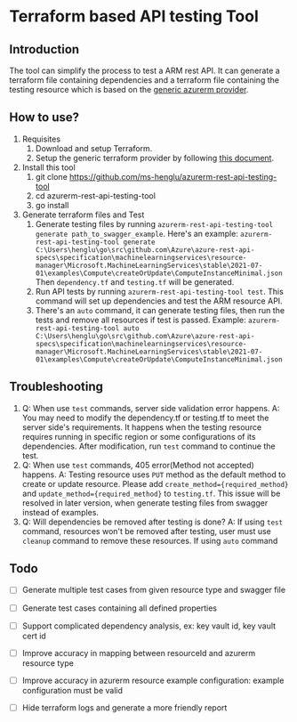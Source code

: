 # Terraform based API testing Tool

## Introduction
The tool can simplify the process to test a ARM rest API. It can generate a terraform file containing dependencies and a terraform file containing the testing resource which is based on the [generic azurerm provider](https://github.com/ms-henglu/terraform-provider-azurerm-generic).

## How to use?
1. Requisites
    1. Download and setup Terraform.
    2. Setup the generic terraform provider by following [this document](https://github.com/ms-henglu/terraform-provider-azurerm-generic/blob/develop/README.md).
2. Install this tool
    1. git clone https://github.com/ms-henglu/azurerm-rest-api-testing-tool
    2. cd azurerm-rest-api-testing-tool
    3. go install
3. Generate terraform files and Test
    1.  Generate testing files by running `azurerm-rest-api-testing-tool generate path_to_swagger_example`.
        Here's an example:
        `azurerm-rest-api-testing-tool generate C:\Users\henglu\go\src\github.com\Azure\azure-rest-api-specs\specification\machinelearningservices\resource-manager\Microsoft.MachineLearningServices\stable\2021-07-01\examples\Compute\createOrUpdate\ComputeInstanceMinimal.json`
        Then `dependency.tf` and `testing.tf` will be generated.
    2. Run API tests by running `azurerm-rest-api-testing-tool test`. This command will set up dependencies and test the ARM resource API.
    3. There's an `auto` command, it can generate testing files, then run the tests and remove all resources if test is passed. Example:
       `azurerm-rest-api-testing-tool auto C:\Users\henglu\go\src\github.com\Azure\azure-rest-api-specs\specification\machinelearningservices\resource-manager\Microsoft.MachineLearningServices\stable\2021-07-01\examples\Compute\createOrUpdate\ComputeInstanceMinimal.json`

## Troubleshooting
1. Q: When use `test` commands, server side validation error happens.
   A: You may need to modify the dependency.tf or testing.tf to meet the server side's requirements. It happens when the testing resource requires running in specific region or some configurations of its dependencies. After modification, run `test` command to continue the test.
2. Q: When use `test` commands, 405 error(Method not accepted) happens.
   A: Testing resource uses `PUT` method as the default method to create or update resource. Please add `create_method={required_method}` and `update_method={required_method}` to `testing.tf`. This issue will be resolved in later version, when generate testing files from swagger instead of examples.
3. Q: Will dependencies be removed after testing is done?
   A: If using `test` command, resources won't be removed after testing, user must use `cleanup` command to remove these resources. If using `auto` command


## Todo
- [ ] Generate multiple test cases from given resource type and swagger file
- [ ] Generate test cases containing all defined properties
- [ ] Support complicated dependency analysis, ex: key vault id, key vault cert id
- [ ] Improve accuracy in mapping between resourceId and azurerm resource type
- [ ] Improve accuracy in azurerm resource example configuration: example configuration must be valid
- [ ] Hide terraform logs and generate a more friendly report


